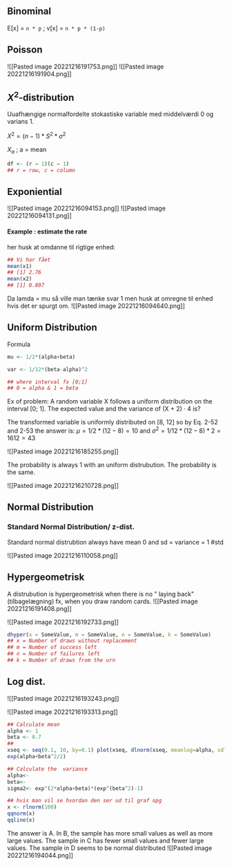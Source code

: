 
## Binominal

E[x] =  `n * p`  ;  v[x] = `n * p * (1-p)`

## Poisson

![[Pasted image 20221216191753.png]]
![[Pasted image 20221216191904.png]]



## $X^2$-distribution  
Uuafhængige normalfordelte stokastiske variable med middelværdi 0 og varians 1.

$X^2 = (n − 1)*S^2*σ^2$

$X_a$ ; a = mean

```R
df <- (r − 1)(c − 1)
## r = row, c = column
```

## Exponiential

![[Pasted image 20221216094153.png]]
![[Pasted image 20221216094131.png]]
#### Example : estimate the rate
her husk at omdanne til rigtige enhed:
```R
## Vi har fået
mean(x1) 
## [1] 2.76 
mean(x2) 
## [1] 0.897
```

Da lamda = mu så ville man tænke svar 1 men husk at omregne til enhed hvis det er spurgt om.
![[Pasted image 20221216094640.png]]



## Uniform Distribution

Formula
```R
mu <- 1/2*(alpha+beta)

var <- 1/12*(beta-alpha)^2

## where interval fx [0;1] 
## 0 = alpha & 1 = beta
```

Ex of problem:
A random variable X follows a uniform distribution on the interval [0; 1]. The expected value and the variance of (X + 2) · 4 is?

The transformed variable is uniformly distributed on [8, 12] so by Eq. 2-52 and 2-53 the answer is: $µ = 1/2*(12 − 8) = 10$ and $σ^2 = 1/12*(12 − 8)*2 = 16 12 = 4 3$

![[Pasted image 20221216185255.png]]

The probability is always 1 with an uniform distrubution. The probability is the same. 

![[Pasted image 20221216210728.png]]


## Normal Distribution

### Standard Normal Distribution/ z-dist.

Standard normal distrubtion always have mean 0 and sd = variance = 1
#std 

![[Pasted image 20221216110058.png]]


## Hypergeometrisk 
A distrubution is hypergeometrisk when there is no " laying back" (tilbagelægning) fx, when you draw random cards.
![[Pasted image 20221216191408.png]]

![[Pasted image 20221216192733.png]]

```R
dhyper(x = SomeValue, m = SomeValue, n = SomeValue, k = SomeValue)
## x = Number of draws without replacement
## m = Number of success left
## n = Number of failures left
## k = Number of draws from the urn  
```



## Log dist. 
![[Pasted image 20221216193243.png]]


![[Pasted image 20221216193313.png]]
```R 
## Calculate mean 
alpha <- 1 
beta <- 0.7
## 
xseq <- seq(0.1, 10, by=0.1) plot(xseq, dlnorm(xseq, meanlog=alpha, sdlog=beta), type = "l") ## 
exp(alpha+beta^2/2)
```

```R
## Calculate the  variance
alpha<-
beta<-
sigma2<- exp^(2*alpha+beta)*(exp^(beta^2)-1)
```

```R
## hvis man vil se hvordan den ser ud til graf opg
x <- rlnorm(100) 
qqnorm(x) 
qqline(x)

```

The answer is A. In B, the sample has more small values as well as more large values. The sample in C has fewer small values and fewer large values. The sample in D seems to be normal distributed
![[Pasted image 20221216194044.png]]
